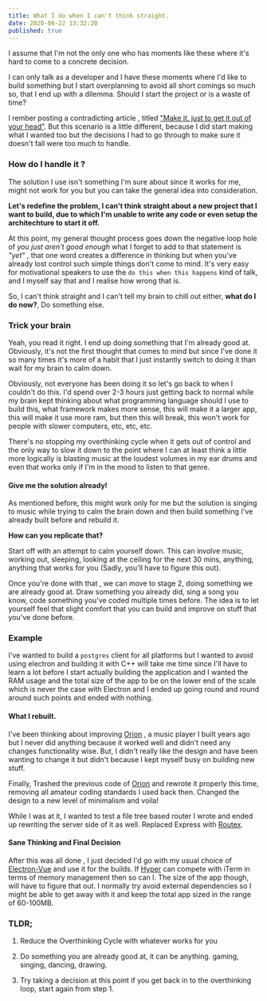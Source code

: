 ```yaml
---
title: What I do when I can't think straight.
date: 2020-06-22 13:32:20
published: true
---
```


I assume that I'm not the only one who has moments like these where it's hard to
come to a concrete decision.

I can only talk as a developer and I have these moments where I'd like to build
something but I start overplanning to avoid all short comings so much so, that I
end up with a dilemma. Should I start the project or is a waste of time?

I rember posting a contradicting article , titled
["Make it, just to get it out of your head"](https://blog.siddharthgelera.com/2020/04/21/get-it-out-of-your-head/).
But this scenario is a little different, because I did start making what I
wanted too but the decisions I had to go through to make sure it doesn't fall
were too much to handle.

### How do I handle it ?

The solution I use isn't something I'm sure about since it works for me, might
not work for you but you can take the general idea into consideration.

**Let's redefine the problem, I can't think straight about a new project that I
want to build, due to which I'm unable to write any code or even setup the
architechture to start it off.**

At this point, my general thought process goes down the negative loop hole of
_you just aren't good enough_ what I forget to add to that statement is _"yet"_
, that one word creates a difference in thinking but when you've already lost
control such simple things don't come to mind. It's very easy for motivational
speakers to use the `do this when this happens` kind of talk, and I myself say
that and I realise how wrong that is.

So, I can't think straight and I can't tell my brain to chill out either, **what
do I do now?**, Do something else.

### Trick your brain

Yeah, you read it right. I end up doing something that I'm already good at.
Obviously, it's not the first thought that comes to mind but since I've done it
so many times it's more of a habit that I just instantly switch to doing it than
wait for my brain to calm down.

Obviously, not everyone has been doing it so let's go back to when I couldn't do
this. I'd spend over 2-3 hours just getting back to normal while my brain kept
thinking about what programming language should I use to build this, what
framework makes more sense, this will make it a larger app, this will make it
use more ram, but then this will break, this won't work for people with slower
computers, etc, etc, etc.

There's no stopping my overthinking cycle when it gets out of control and the
only way to slow it down to the point where I can at least think a little more
logically is blasting music at the loudest volumes in my ear drums and even that
works only if I'm in the mood to listen to that genre.

#### Give me the solution already!

As mentioned before, this might work only for me but the solution is singing to
music while trying to calm the brain down and then build something I've already
built before and rebuild it.

**How can you replicate that?**

Start off with an attempt to calm yourself down. This can involve music, working
out, sleeping, looking at the ceiling for the next 30 mins, anything, anything
that works for you (Sadly, you'll have to figure this out).

Once you're done with that , we can move to stage 2, doing something we are
already good at. Draw something you already did, sing a song you know, code
something you've coded multiple times before. The idea is to let yourself feel
that slight comfort that you can build and improve on stuff that you've done
before.

### Example

I've wanted to build a `postgres` client for all platforms but I wanted to avoid
using electron and building it with C++ will take me time since I'll have to
learn a lot before I start actually building the application and I wanted the
RAM usage and the total size of the app to be on the lower end of the scale
which is never the case with Electron and I ended up going round and round
around such points and ended with nothing.

#### What I rebuilt.

I've been thinking about improving [Orion](https://orion.barelyhuman.dev/) , a
music player I built years ago but I never did anything because it worked well
and didn't need any changes functionality wise. But, I didn't really like the
design and have been wanting to change it but didn't because I kept myself busy
on building new stuff.

Finally, Trashed the previous code of [Orion](https://music.reaper.im) and
rewrote it properly this time, removing all amateur coding standards I used back
then. Changed the design to a new level of minimalism and voila!

While I was at it, I wanted to test a file tree based router I wrote and ended
up rewriting the server side of it as well. Replaced Express with
[Routex](https://github.com/barelyhuman/routex).

#### Sane Thinking and Final Decision

After this was all done , I just decided I'd go with my usual choice of
[Electron-Vue](https://simulatedgreg.gitbooks.io/electron-vue/en/) and use it
for the builds. If [Hyper](https://hyper.is) can compete with iTerm in terms of
memory management then so can I. The size of the app though, will have to figure
that out. I normally try avoid external dependencies so I might be able to get
away with it and keep the total app sized in the range of 60-100MB.

### TLDR;

1. Reduce the Overthinking Cycle with whatever works for you

2. Do something you are already good at, it can be anything. gaming, singing,
   dancing, drawing.

3. Try taking a decision at this point if you get back in to the overthinking
   loop, start again from step 1.
